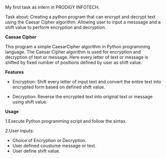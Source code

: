 My first task as intern in PRODIGY INFOTECH.

Task about:
Creating a python program that can encrypt and decrypt text using the Caesar Cipher algorithm. Allowing user to input a messsage and a shift value to perform encryption and decryption.

**Caesae Cipher**

This program a simple CaesarCipher algorithm in Python programming language. The Caesar Cipher algorithm is used for encryption and decryption of text or message. Here every letter of text or message is shifted by fixed number of positions defined by user as shift value.

**Features**

* Encryption: Shift every letter of input text and convert the entire text into encrypted form based on defined shift value.

* Decryption: Reverse the encrypted text into original text or message using shift value.

**Usage**

1.Execute Python programming script and follow the sintax.

2.User inputs:
* Choice of Encryption or Decryption.
* User defined coustume message or text.
* User define shift value.
      
